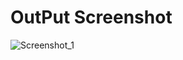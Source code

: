 # OutPut Screenshot
![Screenshot_1](https://github.com/JImaruf/Module5Assignment/assets/95274187/65bd722d-8061-4c05-be5a-5b1fba38236b)
